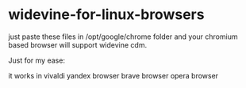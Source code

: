 # widevine-for-linux-browsers
just paste these files in /opt/google/chrome folder and your chromium based browser will support widevine cdm.


Just for my ease:

it works in vivaldi
            yandex browser
            brave browser
            opera browser
